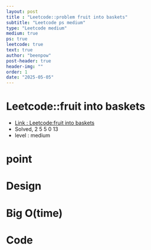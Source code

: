 ```yaml
---
layout: post
title : "Leetcode::problem fruit into baskets"
subtitle: "Leetcode ps medium"
type: "Leetcode medium"
medium: true
ps: true
leetcode: true
text: true
author: "beenpow"
post-header: true
header-img: ""
order: 1
date: "2025-05-05"
---
```


# Leetcode::fruit into baskets
- [Link : Leetcode:fruit into baskets]()
- Solved, 2 5 5 0 13
- level : medium
# point

# Design


# Big O(time)

# Code

```cpp

```